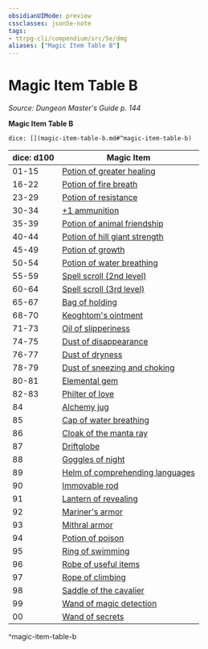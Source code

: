 ```yaml
---
obsidianUIMode: preview
cssclasses: json5e-note
tags:
- ttrpg-cli/compendium/src/5e/dmg
aliases: ["Magic Item Table B"]
---
```

# Magic Item Table B
*Source: Dungeon Master's Guide p. 144* 

**Magic Item Table B**

`dice: [](magic-item-table-b.md#^magic-item-table-b)`

| dice: d100 | Magic Item |
|------------|------------|
| 01-15 | [Potion of greater healing](3-Mechanics/CLI/items/potion-of-greater-healing.md) |
| 16-22 | [Potion of fire breath](3-Mechanics/CLI/items/potion-of-fire-breath.md) |
| 23-29 | [Potion of resistance](3-Mechanics/CLI/items/potion-of-resistance.md) |
| 30-34 | [+1 ammunition](3-Mechanics/CLI/items/1-ammunition.md) |
| 35-39 | [Potion of animal friendship](3-Mechanics/CLI/items/potion-of-animal-friendship.md) |
| 40-44 | [Potion of hill giant strength](3-Mechanics/CLI/items/potion-of-hill-giant-strength.md) |
| 45-49 | [Potion of growth](3-Mechanics/CLI/items/potion-of-growth.md) |
| 50-54 | [Potion of water breathing](3-Mechanics/CLI/items/potion-of-water-breathing.md) |
| 55-59 | [Spell scroll (2nd level)](3-Mechanics/CLI/items/spell-scroll-2nd-level.md) |
| 60-64 | [Spell scroll (3rd level)](3-Mechanics/CLI/items/spell-scroll-3rd-level.md) |
| 65-67 | [Bag of holding](3-Mechanics/CLI/items/bag-of-holding.md) |
| 68-70 | [Keoghtom's ointment](3-Mechanics/CLI/items/keoghtoms-ointment.md) |
| 71-73 | [Oil of slipperiness](3-Mechanics/CLI/items/oil-of-slipperiness.md) |
| 74-75 | [Dust of disappearance](3-Mechanics/CLI/items/dust-of-disappearance.md) |
| 76-77 | [Dust of dryness](3-Mechanics/CLI/items/dust-of-dryness.md) |
| 78-79 | [Dust of sneezing and choking](3-Mechanics/CLI/items/dust-of-sneezing-and-choking.md) |
| 80-81 | [Elemental gem](3-Mechanics/CLI/items/elemental-gem.md) |
| 82-83 | [Philter of love](3-Mechanics/CLI/items/philter-of-love.md) |
| 84 | [Alchemy jug](3-Mechanics/CLI/items/alchemy-jug.md) |
| 85 | [Cap of water breathing](3-Mechanics/CLI/items/cap-of-water-breathing.md) |
| 86 | [Cloak of the manta ray](3-Mechanics/CLI/items/cloak-of-the-manta-ray.md) |
| 87 | [Driftglobe](3-Mechanics/CLI/items/driftglobe.md) |
| 88 | [Goggles of night](3-Mechanics/CLI/items/goggles-of-night.md) |
| 89 | [Helm of comprehending languages](3-Mechanics/CLI/items/helm-of-comprehending-languages.md) |
| 90 | [Immovable rod](3-Mechanics/CLI/items/immovable-rod.md) |
| 91 | [Lantern of revealing](3-Mechanics/CLI/items/lantern-of-revealing.md) |
| 92 | [Mariner's armor](3-Mechanics/CLI/items/mariners-armor.md) |
| 93 | [Mithral armor](3-Mechanics/CLI/items/mithral-armor.md) |
| 94 | [Potion of poison](3-Mechanics/CLI/items/potion-of-poison.md) |
| 95 | [Ring of swimming](3-Mechanics/CLI/items/ring-of-swimming.md) |
| 96 | [Robe of useful items](3-Mechanics/CLI/items/robe-of-useful-items.md) |
| 97 | [Rope of climbing](3-Mechanics/CLI/items/rope-of-climbing.md) |
| 98 | [Saddle of the cavalier](3-Mechanics/CLI/items/saddle-of-the-cavalier.md) |
| 99 | [Wand of magic detection](3-Mechanics/CLI/items/wand-of-magic-detection.md) |
| 00 | [Wand of secrets](3-Mechanics/CLI/items/wand-of-secrets.md) |
^magic-item-table-b